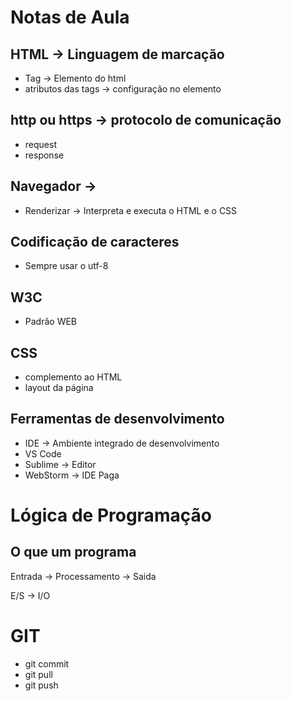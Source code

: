 # Notas de Aula

## HTML -> Linguagem de marcação 

- Tag -> Elemento do html
- atributos das tags -> configuração no elemento

## http ou https -> protocolo de comunicação
- request
- response

## Navegador -> 
- Renderizar -> Interpreta e executa o HTML e o CSS

## Codificação de caracteres
- Sempre usar o utf-8

## W3C
- Padrão WEB

## CSS
- complemento ao HTML
- layout da página

## Ferramentas de desenvolvimento
- IDE -> Ambiente integrado de desenvolvimento
- VS Code
- Sublime -> Editor
- WebStorm -> IDE Paga


# Lógica de Programação

## O que um programa

Entrada -> Processamento -> Saida

E/S -> I/O

# GIT

- git commit
- git pull
- git push






